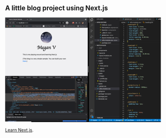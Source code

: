 ## A little blog project using Next.js

![screenshot](https://github.com/elbowgrrl/Next-js-Blog/blob/master/public/images/Screen%20Shot%202021-09-22%20at%2012.25.42%20PM.png)



[Learn Next.js](https://nextjs.org/learn).